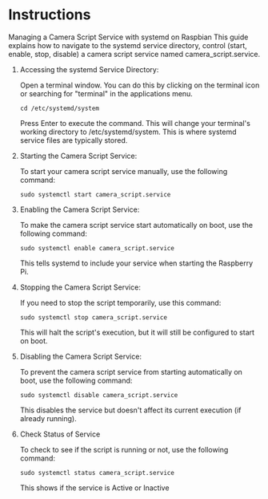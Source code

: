 # Instructions

Managing a Camera Script Service with systemd on Raspbian
This guide explains how to navigate to the systemd service directory, control (start, enable, stop, disable) a camera script service named camera_script.service.

1. Accessing the systemd Service Directory:

   Open a terminal window. You can do this by clicking on the terminal icon or searching for "terminal" in the applications menu.

   `cd /etc/systemd/system`  
   
   Press Enter to execute the command. This will change your terminal's working directory to /etc/systemd/system. This is where systemd service files are typically stored.
  
2. Starting the Camera Script Service:

    To start your camera script service manually, use the following command:

    `sudo systemctl start camera_script.service`  

3. Enabling the Camera Script Service:

   To make the camera script service start automatically on boot, use the following command:

   `sudo systemctl enable camera_script.service`  

   This tells systemd to include your service when starting the Raspberry Pi.
  
4. Stopping the Camera Script Service:

   If you need to stop the script temporarily, use this command:

   `sudo systemctl stop camera_script.service`

   This will halt the script's execution, but it will still be configured to start on boot.
   
5. Disabling the Camera Script Service:

   To prevent the camera script service from starting automatically on boot, use the following command:

   `sudo systemctl disable camera_script.service`

   This disables the service but doesn't affect its current execution (if already running).

6. Check Status of Service

   To check to see if the script is running or not, use the following command:

   `sudo systemctl status camera_script.service`

   This shows if the service is Active or Inactive 
